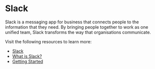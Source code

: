 # Slack

Slack is a messaging app for business that connects people to the information that they need. By bringing people together to work as one unified team, Slack transforms the way that organisations communicate.

Visit the following resources to learn more:

- [Slack](https://slack.com)
- [What is Slack?](https://www.youtube.com/watch?v=q19RtuCHt1Q)
- [Getting Started](https://slack.com/intl/en-in/help/categories/360000049043)